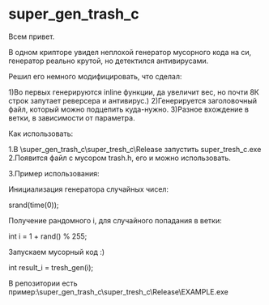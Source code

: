 ﻿# super_gen_trash_c

Всем привет.

В одном крипторе увидел неплохой генератор мусорного кода на си, генератор реально крутой, но детектился антивирусами.

Решил его немного модифицировать, что сделал:

1)Во первых генерируются inline функции, да увеличит вес, но почти 8К строк запутает реверсера и антивирус.)
2)Генерируется заголовочный файл, который можно подцепить куда-нужно.
3)Разное вхождение в ветки, в зависимости от параметра.

Как использовать:

1.В \super_gen_trash_c\super_tresh_c\Release запустить super_tresh_c.exe
2.Появится файл с мусором trash.h, его и можно использовать.

3.Пример использования:

Инициализация генератора случайных чисел:

srand(time(0));

Получение рандомного i, для случайного попадания в ветки:

int i = 1 + rand() % 255;

Запускаем мусорный код :)

int result_i = tresh_gen(i);

В репозитории есть пример:\super_gen_trash_c\super_tresh_c\Release\EXAMPLE.exe

